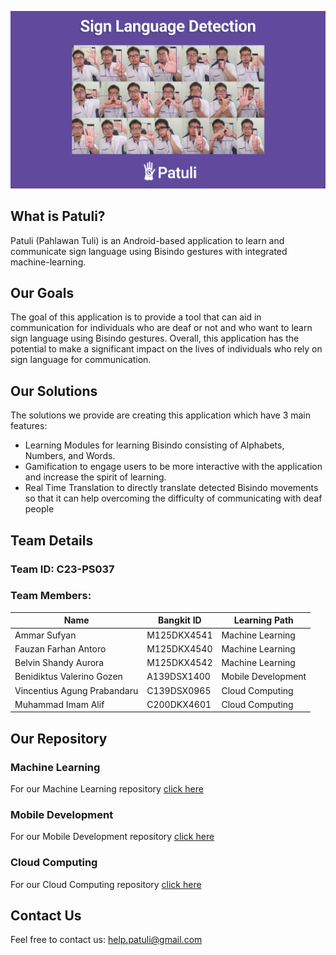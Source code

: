 <p align="center">
    <img src="https://raw.githubusercontent.com/Patuli-Pahlawan-Tuli/Patuli-ML/main/preview.png" alt="Preview">
</p>

## What is Patuli?
Patuli (Pahlawan Tuli) is an Android-based application to learn and communicate sign language using Bisindo gestures with integrated machine-learning. 

## Our Goals

The goal of this application is to provide a tool that can aid in communication for individuals who are deaf or not and who want to learn sign language using Bisindo gestures. Overall, this application has the potential to make a significant impact on the lives of individuals who rely on sign language for communication.

## Our Solutions

The solutions we provide are creating this application which have 3 main features:
- Learning Modules for learning Bisindo consisting of Alphabets, Numbers, and Words.
- Gamification to engage users to be more interactive with the application and increase the spirit of learning.
- Real Time Translation to directly translate detected Bisindo movements so that it can help overcoming the difficulty of communicating with deaf people

## Team Details

### Team ID: C23-PS037

### Team Members:

| Name                       | Bangkit ID  | Learning Path      |
| ---------------------------| ----------- | ------------------ |
| Ammar Sufyan               | M125DKX4541 | Machine Learning   |
| Fauzan Farhan Antoro       | M125DKX4540 | Machine Learning   |
| Belvin Shandy Aurora       | M125DKX4542 | Machine Learning   |
| Benidiktus Valerino Gozen  | A139DSX1400 | Mobile Development |
| Vincentius Agung Prabandaru| C139DSX0965 | Cloud Computing    |
| Muhammad Imam Alif         | C200DKX4601 | Cloud Computing    |

## Our Repository

### Machine Learning

For our Machine Learning repository [click here](https://github.com/Patuli-Pahlawan-Tuli/Patuli-ML)

### Mobile Development

For our Mobile Development repository [click here](https://github.com/Patuli-Pahlawan-Tuli/Patuli-Android)

### Cloud Computing

For our Cloud Computing repository [click here](https://github.com/Patuli-Pahlawan-Tuli/Patuli-Cloud)

## Contact Us

Feel free to contact us: [help.patuli@gmail.com](mailto:help.patuli@gmail.com)
